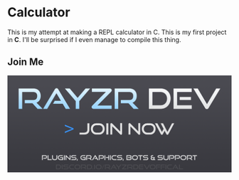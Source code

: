 # Calculator
This is my attempt at making a REPL calculator in C. This is my first project in **C**. I'll be surprised if I even manage to compile this thing.

## Join Me
[![Discord Badge](https://github.com/Rayzr522/ProjectResources/raw/master/RayzrDev/badge-small.png)](https://discord.io/rayzrdevofficial)

